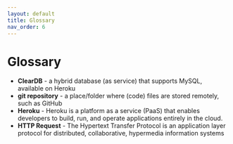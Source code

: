 ```yaml
---
layout: default
title: Glossary
nav_order: 6
---
```


# Glossary #

- **ClearDB** - a hybrid database (as service) that supports MySQL, available on Heroku
- **git repository** - a place/folder where (code) files are stored remotely, such as GitHub
- **Heroku** - Heroku is a platform as a service (PaaS) that enables developers to build, run, and operate applications entirely in the cloud.
- **HTTP Request** - The Hypertext Transfer Protocol is an application layer protocol for distributed, collaborative, hypermedia information systems
